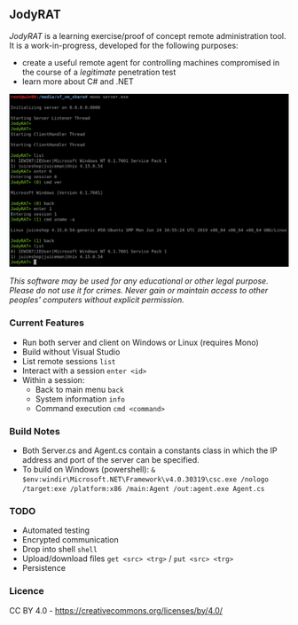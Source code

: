 ## JodyRAT

*JodyRAT* is a learning exercise/proof of concept remote administration tool. It is a work-in-progress, developed for the following purposes:
* create a useful remote agent for controlling machines compromised in the course of a *legitimate* penetration test
* learn more about C# and .NET

![Screenshot](screenshots/screenshot003.png)

*This software may be used for any educational or other legal purpose. Please do not use it for crimes. Never gain or maintain access to other peoples' computers without explicit permission.*

### Current Features
* Run both server and client on Windows or Linux (requires Mono)
* Build without Visual Studio
* List remote sessions `list`
* Interact with a session `enter <id>`
* Within a session:
    * Back to main menu `back`
    * System information `info`
    * Command execution `cmd <command>`

### Build Notes
* Both Server.cs and Agent.cs contain a constants class in which the IP address and port of the server can be specified.
* To build on Windows (powershell): `& $env:windir\Microsoft.NET\Framework\v4.0.30319\csc.exe /nologo /target:exe /platform:x86 /main:Agent /out:agent.exe Agent.cs`

### TODO
* Automated testing
* Encrypted communication
* Drop into shell `shell`
* Upload/download files `get <src> <trg>` / `put <src> <trg>`
* Persistence

### Licence 
CC BY 4.0 - https://creativecommons.org/licenses/by/4.0/
